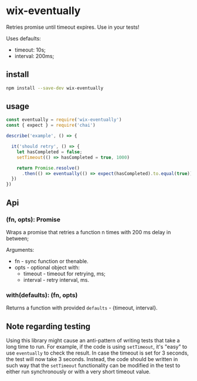 # wix-eventually

Retries promise until timeout expires. Use in your tests!

Uses defaults:
 - timeout: 10s;
 - interval: 200ms;

## install

```bash
npm install --save-dev wix-eventually
```

## usage

```js
const eventually = require('wix-eventually')
const { expect } = require('chai')

describe('example', () => {

  it('should retry', () => {
    let hasCompleted = false;
  	setTimeout(() => hasCompleted = true, 1000)

  	return Promise.resolve()  	  
  	  .then(() => eventually(() => expect(hasCompleted).to.equal(true))
  })
})
```

## Api

### (fn, opts): Promise
Wraps a promise that retries a function n times with 200 ms delay in between;

Arguments:
 - fn - sync function or thenable.
 - opts - optional object with:
   - timeout - timeout for retrying, ms;
   - interval - retry interval, ms.

### with(defaults): (fn, opts)
Returns a function with provided `defaults` - {timeout, interval}.


## Note regarding testing

Using this library might cause an anti-pattern of writing tests that take a long time to run.
For example, if the code is using `setTimeout`, it's "easy" to use `eventually` to check the result.
In case the timeout is set for 3 seconds, the test will now take 3 seconds.
Instead, the code should be written in such way that the `setTimeout` functionality can be modified in the test to either run synchronously or with a very short timeout value.
